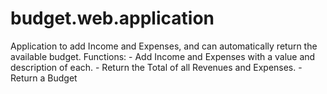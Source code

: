 # budget.web.application
Application to add Income and Expenses, and can automatically return the available budget.  Functions: - Add Income and Expenses with a value and description of each. - Return the Total of all Revenues and Expenses. - Return a Budget
